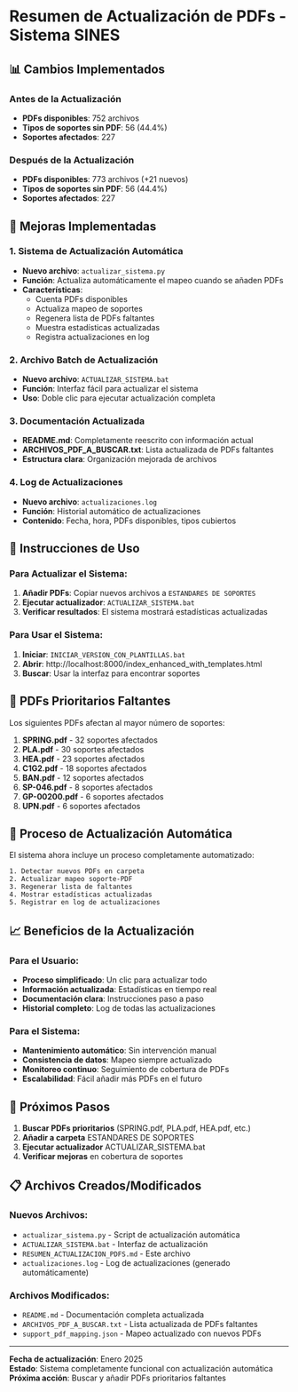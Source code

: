 # Resumen de Actualización de PDFs - Sistema SINES

## 📊 Cambios Implementados

### Antes de la Actualización
- **PDFs disponibles**: 752 archivos
- **Tipos de soportes sin PDF**: 56 (44.4%)
- **Soportes afectados**: 227

### Después de la Actualización
- **PDFs disponibles**: 773 archivos (+21 nuevos)
- **Tipos de soportes sin PDF**: 56 (44.4%)
- **Soportes afectados**: 227

## 🔧 Mejoras Implementadas

### 1. Sistema de Actualización Automática
- **Nuevo archivo**: `actualizar_sistema.py`
- **Función**: Actualiza automáticamente el mapeo cuando se añaden PDFs
- **Características**:
  - Cuenta PDFs disponibles
  - Actualiza mapeo de soportes
  - Regenera lista de PDFs faltantes
  - Muestra estadísticas actualizadas
  - Registra actualizaciones en log

### 2. Archivo Batch de Actualización
- **Nuevo archivo**: `ACTUALIZAR_SISTEMA.bat`
- **Función**: Interfaz fácil para actualizar el sistema
- **Uso**: Doble clic para ejecutar actualización completa

### 3. Documentación Actualizada
- **README.md**: Completamente reescrito con información actual
- **ARCHIVOS_PDF_A_BUSCAR.txt**: Lista actualizada de PDFs faltantes
- **Estructura clara**: Organización mejorada de archivos

### 4. Log de Actualizaciones
- **Nuevo archivo**: `actualizaciones.log`
- **Función**: Historial automático de actualizaciones
- **Contenido**: Fecha, hora, PDFs disponibles, tipos cubiertos

## 🎯 Instrucciones de Uso

### Para Actualizar el Sistema:
1. **Añadir PDFs**: Copiar nuevos archivos a `ESTANDARES DE SOPORTES`
2. **Ejecutar actualizador**: `ACTUALIZAR_SISTEMA.bat`
3. **Verificar resultados**: El sistema mostrará estadísticas actualizadas

### Para Usar el Sistema:
1. **Iniciar**: `INICIAR_VERSION_CON_PLANTILLAS.bat`
2. **Abrir**: http://localhost:8000/index_enhanced_with_templates.html
3. **Buscar**: Usar la interfaz para encontrar soportes

## 📄 PDFs Prioritarios Faltantes

Los siguientes PDFs afectan al mayor número de soportes:

1. **SPRING.pdf** - 32 soportes afectados
2. **PLA.pdf** - 30 soportes afectados
3. **HEA.pdf** - 23 soportes afectados
4. **C1G2.pdf** - 18 soportes afectados
5. **BAN.pdf** - 12 soportes afectados
6. **SP-046.pdf** - 8 soportes afectados
7. **GP-00200.pdf** - 6 soportes afectados
8. **UPN.pdf** - 6 soportes afectados

## 🔄 Proceso de Actualización Automática

El sistema ahora incluye un proceso completamente automatizado:

```
1. Detectar nuevos PDFs en carpeta
2. Actualizar mapeo soporte-PDF
3. Regenerar lista de faltantes
4. Mostrar estadísticas actualizadas
5. Registrar en log de actualizaciones
```

## 📈 Beneficios de la Actualización

### Para el Usuario:
- **Proceso simplificado**: Un clic para actualizar todo
- **Información actualizada**: Estadísticas en tiempo real
- **Documentación clara**: Instrucciones paso a paso
- **Historial completo**: Log de todas las actualizaciones

### Para el Sistema:
- **Mantenimiento automático**: Sin intervención manual
- **Consistencia de datos**: Mapeo siempre actualizado
- **Monitoreo continuo**: Seguimiento de cobertura de PDFs
- **Escalabilidad**: Fácil añadir más PDFs en el futuro

## 🚀 Próximos Pasos

1. **Buscar PDFs prioritarios** (SPRING.pdf, PLA.pdf, HEA.pdf, etc.)
2. **Añadir a carpeta** ESTANDARES DE SOPORTES
3. **Ejecutar actualizador** ACTUALIZAR_SISTEMA.bat
4. **Verificar mejoras** en cobertura de soportes

## 📋 Archivos Creados/Modificados

### Nuevos Archivos:
- `actualizar_sistema.py` - Script de actualización automática
- `ACTUALIZAR_SISTEMA.bat` - Interfaz de actualización
- `RESUMEN_ACTUALIZACION_PDFS.md` - Este archivo
- `actualizaciones.log` - Log de actualizaciones (generado automáticamente)

### Archivos Modificados:
- `README.md` - Documentación completa actualizada
- `ARCHIVOS_PDF_A_BUSCAR.txt` - Lista actualizada de PDFs faltantes
- `support_pdf_mapping.json` - Mapeo actualizado con nuevos PDFs

---

**Fecha de actualización**: Enero 2025  
**Estado**: Sistema completamente funcional con actualización automática  
**Próxima acción**: Buscar y añadir PDFs prioritarios faltantes 